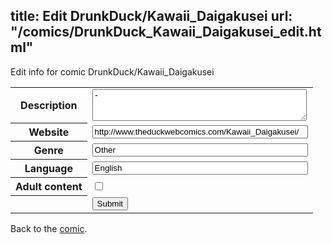 title: Edit DrunkDuck/Kawaii_Daigakusei
url: "/comics/DrunkDuck_Kawaii_Daigakusei_edit.html"
---
Edit info for comic DrunkDuck/Kawaii_Daigakusei

<form name="comic" action="http://gaepostmail.appspot.com/comic/" method="post">
<table class="comicinfo">
<tr>
<th>Description</th><td><textarea name="description" cols="40" rows="3">-</textarea></td>
</tr>
<tr>
<th>Website</th><td><input type="text" name="url" value="http://www.theduckwebcomics.com/Kawaii_Daigakusei/" size="40"/></td>
</tr>
<tr>
<th>Genre</th><td><input type="text" name="genre" value="Other" size="40"/></td>
</tr>
<tr>
<th>Language</th><td><input type="text" name="language" value="English" size="40"/></td>
</tr>
<tr>
<th>Adult content</th><td><input type="checkbox" name="adult" value="adult" /></td>
</tr>
<tr>
<th></th><td>
<input type="hidden" name="comic" value="DrunkDuck_Kawaii_Daigakusei" />
<input type="submit" name="submit" value="Submit" />
</td>
</tr>
</table>
</form>

Back to the [comic](DrunkDuck_Kawaii_Daigakusei.html).
